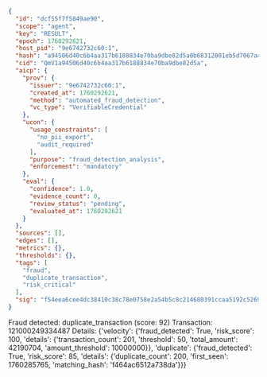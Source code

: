 ```json
{
  "id": "dcf55f7f5849ae90",
  "scope": "agent",
  "key": "RESULT",
  "epoch": 1760292621,
  "host_pid": "9e6742732c60:1",
  "hash": "a94506d40c6b4aa317b6188834e70ba9dbe82d5a0b68312001eb5d7067a41d29",
  "cid": "QmV1a94506d40c6b4aa317b6188834e70ba9dbe82d5a",
  "aicp": {
    "prov": {
      "issuer": "9e6742732c60:1",
      "created_at": 1760292621,
      "method": "automated_fraud_detection",
      "vc_type": "VerifiableCredential"
    },
    "ucon": {
      "usage_constraints": [
        "no_pii_export",
        "audit_required"
      ],
      "purpose": "fraud_detection_analysis",
      "enforcement": "mandatory"
    },
    "eval": {
      "confidence": 1.0,
      "evidence_count": 0,
      "review_status": "pending",
      "evaluated_at": 1760292621
    }
  },
  "sources": [],
  "edges": [],
  "metrics": {},
  "thresholds": {},
  "tags": [
    "fraud",
    "duplicate_transaction",
    "risk_critical"
  ],
  "sig": "f54eea6cee4dc38410c38c78e0758e2a54b5c8c214680391ccaa5192c526980d"
}
```

Fraud detected: duplicate_transaction (score: 92)
Transaction: 121000249334487
Details: {'velocity': {'fraud_detected': True, 'risk_score': 100, 'details': {'transaction_count': 201, 'threshold': 50, 'total_amount': 42190704, 'amount_threshold': 10000000}}, 'duplicate': {'fraud_detected': True, 'risk_score': 85, 'details': {'duplicate_count': 200, 'first_seen': 1760285765, 'matching_hash': 'f464ac6512a738da'}}}